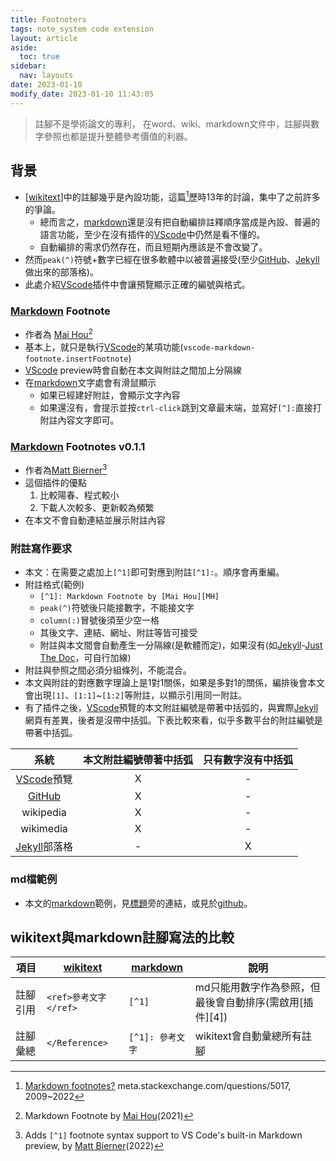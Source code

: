```yaml
---
title: Footnoters
tags: note_system code extension
layout: article
aside:
  toc: true
sidebar:
  nav: layouts
date: 2023-01-10
modify_date: 2023-01-10 11:43:05
---
```


> 註腳不是學術論文的專利，
> 在word、wiki、markdown文件中，註腳與數字參照也都是提升整體參考價值的利器。

## 背景

- [[wikitext]]中的註腳幾乎是內設功能，這篇[^2]歷時13年的討論，集中了之前許多的爭論。
  - 總而言之，[markdown][md_wiki]還是沒有把自動編排註釋順序當成是內設、普遍的語言功能，至少在沒有插件的[VScode][VScode]中仍然是看不懂的。
  - 自動編排的需求仍然存在，而且短期內應該是不會改變了。
- 然而`peak(^)`符號+數字已經在很多軟體中以被普遍接受(至少[GitHub][GitHub]、[Jekyll][Jekyll]做出來的部落格)。
- 此處介紹[VScode][VScode]插件中會讓預覽顯示正確的編號與格式。

### [Markdown][md_wiki] Footnote

- 作者為 [Mai Hou][MH][^1]
- 基本上，就只是執行[VScode][VScode]的某項功能(`vscode-markdown-footnote.insertFootnote`)
- [VScode][VScode] preview時會自動在本文與附註之間加上分隔線
- 在[markdown][md_wiki]文字處會有滑鼠顯示
  - 如果已經建好附註，會顯示文字內容
  - 如果還沒有，會提示並按`ctrl-click`跳到文章最末端，並寫好`[^]:`直接打附註內容文字即可。

### [Markdown][md_wiki] Footnotes v0.1.1

- 作者為[Matt Bierner][MB][^3]
- 這個插件的優點
  1. 比較陽春、程式較小
  2. 下載人次較多、更新較為頻繁 
- 在本文不會自動連結並展示附註內容

### 附註寫作要求

- 本文：在需要之處加上`[^1]`即可對應到附註`[^1]:`。順序會再重編。
- 附註格式(範例)
  - `[^1]: Markdown Footnote by [Mai Hou][MH]`
  - `peak(^)`符號後只能接數字，不能接文字
  - `column(:)`冒號後須至少空一格
  - 其後文字、連結、網址、附註等皆可接受
  - 附註與本文間會自動產生一分隔線(是軟體而定)，如果沒有(如[Jekyll][Jekyll]-[Just The Doc][jtd]，可自行加線)
- 附註與參照之間必須分組條列，不能混合。
- 本文與附註的對應數字理論上是1對1關係，如果是多對1的關係，編排後會本文會出現`[1]`、`[1:1]`~`[1:2]`等附註，以顯示引用同一附註。
- 有了插件之後，[VScode][VScode]預覽的本文附註編號是帶著中括弧的，與實際[Jekyll][Jekyll]網頁有差異，後者是沒帶中括弧。下表比較來看，似乎多數平台的附註編號是帶著中括弧。

系統|本文附註編號帶著中括弧|只有數字沒有中括弧
:-:|:-:|:-:
[VScode][VScode]預覽|X|-
[GitHub][github]|X|-
wikipedia|X|-
wikimedia|X|-
[Jekyll][Jekyll]部落格|-|X


### md檔範例

- 本文的[markdown][md_wiki]範例，見[標題](#VScode插件)旁的連結，或見於[github](https://github.com/sinotec2/FAQ/blob/main/_posts/2023-01-04-VSCextension.md)。

[^1]: Markdown Footnote by [Mai Hou][MH](2021)
[^2]: [Markdown footnotes?][mse] meta.stackexchange.com/questions/5017, 2009~2022
[^3]: Adds `[^1]` footnote syntax support to VS Code's built-in Markdown preview, by [Matt Bierner][MB](2022)

## wikitext與markdown註腳寫法的比較

項目|[wikitext][3]|[markdown][MH]|說明
-|-|-|-|
註腳引用|`<ref>參考文字</ref>`|`[^1]`|md只能用數字作為參照，但最後會自動排序(需啟用[插件][4])
註腳彙總|`</Reference>`|`[^1]: 參考文字`|wikitext會自動彙總所有註腳


[MH]: https://marketplace.visualstudio.com/publishers/houkanshan "Markdown Footnote"
[mse]: https://meta.stackexchange.com/questions/5017/markdown-footnotes "Markdown footnotes? Asked 13 years, 5 months ago, Modified 1 month ago, Viewed 38k times"
[MB]: https://marketplace.visualstudio.com/publishers/bierner "Matt Bierner,是個多產的插件作家，本身是VR軟體工程師 https://blog.mattbierner.com/"
[vscode]: https://zh.wikipedia.org/zh-tw/Visual_Studio_Code "Visual Studio Code（簡稱 VS Code）是一款由微軟開發且跨平台的免費原始碼編輯器[8]。該軟體支援語法突顯、程式碼自動補全（又稱 IntelliSense）、程式碼重構功能，並且內建了命令列工具和 Git 版本控制系統[9]。使用者可以更改佈景主題和鍵盤捷徑實現個人化設定，也可以透過內建的擴充元件程式商店安裝擴充元件以加強軟體功能。"
[ide]: https://zh.wikipedia.org/zh-tw/集成开发环境 "集成开发环境、整合開發環境"
[md_wiki]: https://zh.wikipedia.org/zh-tw/Markdown "Markdown是一種輕量級標記式語言，創始人為約翰·格魯伯。它允許人們使用易讀易寫的純文字格式編寫文件，然後轉換成有效的XHTML（或者HTML）文件。[4]這種語言吸收了很多在電子郵件中已有的純文字標記的特性。"
[Jekyll]: https://zh.wikipedia.org/zh-tw/Jekyll_(博客生成工具) "Jekyll是一個簡單的靜態網站生成器，用於生成個人，專案或組織的網站。 它由GitHub聯合創始人湯姆·普雷斯頓·沃納用Ruby編寫，並根據MIT授權條款釋出。"
[github]: https://zh.wikipedia.org/zh-tw/GitHub "GitHub是一個線上軟體原始碼代管服務平台，使用Git作為版本控制軟體，由開發者Chris Wanstrath、P. J. Hyett和湯姆·普雷斯頓·沃納使用Ruby on Rails編寫而成。在2018年，GitHub被微軟公司收購。"
[marketplace]: https://marketplace.visualstudio.com/ "Extensions for Visual Studio Code"
[jtd]: https://just-the-docs.github.io/just-the-docs "Focus on writing good documentation. Just the Docs gives your documentation a jumpstart with a responsive Jekyll theme that is easily customizable and hosted on GitHub Pages."
[3]: https://www.mediawiki.org/wiki/Help:Formatting/zh "mediawiki->Help:格式化文本"
[//begin]: # "Autogenerated link references for markdown compatibility"
[wikitext]: wikitext.md "wikitext"
[//end]: # "Autogenerated link references"
